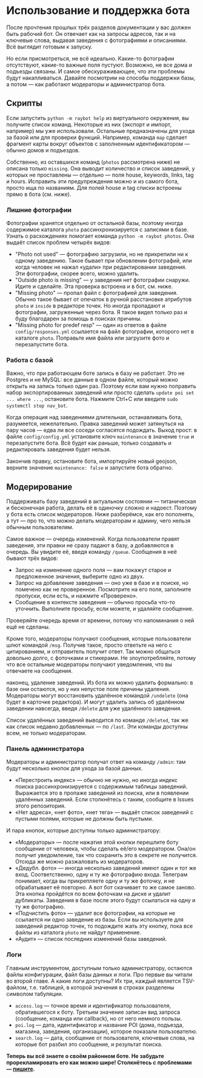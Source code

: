 # Использование и поддержка бота

После прочтения прошлых трёх разделов документации у вас должен быть
рабочий бот. Он отвечает как на запросы адресов, так и на ключевые слова,
выдавая заведения с фотографиями и описаниями. Всё выглядит готовым к запуску.

Но если присмотреться, не всё идеально. Какие-то фотографии отсутствуют,
какие-то важные поля пустуют. Возможно, не все дома и подъезды связаны.
И самое обескураживающее, что эти проблемы будут накапливаться. Давайте
посмотрим на способы поддержки базы, а потом — как работают модераторы
и администратор бота.

## Скрипты

Если запустить `python -m raybot help` из виртуального окружения, вы
получите список команд. Некоторые из них (экспорт и импорт, например)
мы уже использовали. Остальные предназначены для ухода за базой или
для проверки функций. Например, команда `map` сделает фрагмент карты
вокруг объектов с заполненным идентификатором — обычно домов и подъездов.

Собственно, из оставшихся команд (`photos` рассмотрена ниже) не описана
только `missing`. Она выводит количество и список заведений, у которых
не проставлены — отдельно — поля house, keywords, links, tag и hours.
Исправить эти предупреждения можно и из самого бота, просто ища по названиям.
Для полей house и tag списки встроены прямо в бота (см. ниже).

### Лишние фотографии

Фотографии хранятся отдельно от остальной базы, поэтому иногда содержимое
каталога `photo` рассинхронизируется с записями в базе. Узнать о расхождениях
помогает команда `python -m raybot photos`. Она выдаёт список проблем
четырёх видов:

* "Photo not used" — фотографию загрузили, но не прикрепили ни к одному
  заведению. Такое бывает при обновлении фотографий, или когда человек
  не нажал «удали» при редактировании заведения. Эти фотографии, скорее
  всего, можно удалить.
* "Outside photo is missing" — у заведения нет фотографии снаружи.
  Идите и сделайте. Эта проверка встроена и в бот, см. ниже.
* "Missing photo" — пропал файл с фотографией для заведения. Обычно такое
  бывает от опечаток в ручной расстановке атрибутов `photo` и `inside`
  в редакторе точек. Но иногда пропадают и фотографии, загруженные через
  бота. Я такое видел только раз и буду благодарен за помощь в поисках
  причины.
* "Missing photo for predef resp" — один из ответов в файле
  `config/responses.yml` ссылается на файл фотографии, которого нет
  в каталоге `photo`. Поправьте имя файла или загрузите фото
  и перезапустите бота.

### Работа с базой

Важно, что при работающем боте запись в базу не работает. Это не
Postgres и не MySQL: все данные в одном файле, который можно открыть
на запись только один раз. Поэтому если вам нужно поправить набор
экспортированных заведений или просто сделать `update poi set ... where ...`,
остановите бота. Нажмите Ctrl+C или введите `sudo systemctl stop nav_bot`.

Когда операция над заведениями длительная, останавливать бота, разумеется,
нежелательно. Правка заведений может затянуться на пару часов — едва
ли все соседи согласятся подождать. Выход прост: в файле `config/config.yml`
установите ключ `maintenance` в значение `true` и перезапустите бота.
Всё будет как раньше, только создавать и редактировать заведения будет
нельзя.

Закончив правку, остановите бота, импортируйте новый geojson, верните
значение `maintenance: false` и запустите бота обратно.

## Модерирование

Поддерживать базу заведений в актуальном состоянии — титаническая и бесконечная
работа, делать её в одиночку сложно и надоест. Поэтому у бота есть список
модераторов. Ниже разберёмся, как его пополнять, а тут — про то, что можно
делать модераторам и админу, чего нельзя обычным пользователям.

Самое важное — очередь изменений. Когда пользователи правят заведения,
эти правки не сразу падают в базу, а добавляются в очередь. Вы увидите
её, введя команду `/queue`. Сообщения в неё бывают трёх видов:

* Запрос на изменение одного поля — вам покажут старое и предложенное
  значения, выберите одно из двух.
* Запрос на добавление заведения — оно уже в базе и в поиске, но помечено
  как не проверенное. Посмотрите на его поля, заполните пропуски, если есть,
  и нажмите «Проверено».
* Сообщение в контексте заведения — обычно просьба что-то уточнить.
  Выполните просьбу, если можете, и удаляйте сообщение.

Проверяйте очередь время от времени, потому что напоминания о ней ещё
не сделаны.

Кроме того, модераторы получают сообщения, которые пользователи шлют
командой `/msg`. Получив такое, просто ответьте на него с цитированием,
и отправитель получит ответ. Так можно общаться довольно долго, с фоточками
и стикерами. Не злоупотребляйте, потому что все остальные модераторы получают
уведомления, что вы отвечаете на сообщения.

наконец, удаление заведений. Из бота их можно удалить формально: в базе
они остаются, но у них непустое поле причины удаления. Модераторы
могут восстановить удалённое командой `/undelete` (она будет в карточке
редактора). И могут удалить запись об удалённом заведении навсегда,
введя `/delete` для уже удалённого заведения.

Список удалённых заведений выводится по команде `/deleted`, так же
как список недавно добавленных — по `/last`. Эти команды доступны
всем, не только модераторам.

### Панель администратора

Модераторы и администратор получат ответ на команду `/admin`: там
будут несколько кнопок для ухода за базой данных.

* «Перестроить индекс» — обычно не нужно, но иногда индекс поиска
  рассинхронизируется с содержимым таблицы заведений. Выражается это
  в пропаже заведений из поиска, или в появлении удалённых заведений.
  Если столкнётесь с таким, сообщите в Issues этого репозитория.
* «Нет адреса», «нет фото», «нет тега» — выдаёт список заведений
  с пустыми полями, которые не должны быть пустыми.

И пара кнопок, которые доступны только администратору:

* «Модераторы» — после нажатия этой кнопки перешлите боту сообщение
  от человека, чтобы сделать её/его модератором. Она/он получит
  уведомление, так что сохранить это в секрете не получится. Отсюда
  же можно разжаловать из модераторов.
* «Дедубл. фото» — иногда несколько заведений имеют один и тот же
  вход. Соответственно, одну и ту же фотографию входа. Телеграм
  понимает, когда вы прикрепляете одну и ту же фоточку, и не обрабатывает
  её повторно. А вот бот скачивает то же самое заново. Эта кнопка
  пройдётся по всем фоточкам на диске и удалит дубликаты. Заведения
  в базе после этого будут ссылаться на одну и ту же фотографию.
* «Подчистить фото» — удалит все фотографии, на которые не ссылается
  ни одно заведение из базы. Если вы используете для заведений
  редактор точек, то подождите жать эту кнопку, пока все файлы из
  каталога `photo` не найдут применение.
* «Аудит» — список последних изменений базы заведений.

### Логи

Главным инструментом, доступным только администратору, остаются файлы
конфигурации, файл базы данных и логи. Про первые вы читали во второй главе.
А какие логи доступны? Их три, каждый является TSV-файлом, т.е. таблицей,
в которой значения в строках разделены символом табуляции.

* `access.log` — точное время и идентификатор пользователя, обратившегося
  к боту. Третьим значение записан вид запроса (сообщение, команда или callback),
  но от него немного пользы.
* `poi.log` — дата, идентификатор и название POI (дома, подъезда, магазина,
  заведения, организации), которое показали пользователю.
* `search.log` — дата, сообщение от пользователя, ключевые слова, на которые
  бот разбил это сообщение, и результат поиска.

**Теперь вы всё знаете о своём районном боте. Не забудьте прорекламировать
его как можно шире! Столкнётесь с проблемами — [пишите](https://github.com/Zverik/bot_na_rayone/issues).**

